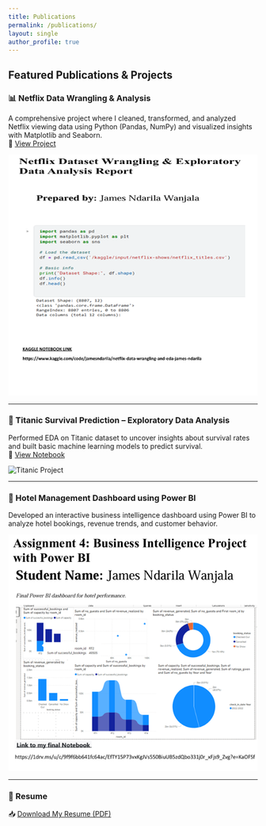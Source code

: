 ```yaml
---
title: Publications
permalink: /publications/
layout: single
author_profile: true
---
```


## Featured Publications & Projects

### 📊 Netflix Data Wrangling & Analysis

A comprehensive project where I cleaned, transformed, and analyzed Netflix viewing data using Python (Pandas, NumPy) and visualized insights with Matplotlib and Seaborn.  
🔗 [View Project](https://github.com/Ndarila/netflix-analysis)

![Netflix Project](/assets/images/netflix_project.jpg)

---

### 🚢 Titanic Survival Prediction – Exploratory Data Analysis

Performed EDA on Titanic dataset to uncover insights about survival rates and built basic machine learning models to predict survival.  
🔗 [View Notebook](https://github.com/Ndarila/titanic-eda)

![Titanic Project](/assets/images/titanic_project.jpg)

---

### 🏨 Hotel Management Dashboard using Power BI

Developed an interactive business intelligence dashboard using Power BI to analyze hotel bookings, revenue trends, and customer behavior.

![Hotel Dashboard](/assets/images/hotel_dashboard.jpg)

---

### 📄 Resume

📥 [Download My Resume (PDF)](/assets/files/James-Ndarila-CV.pdf)
